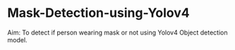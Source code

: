 # Mask-Detection-using-Yolov4
Aim: To detect if person wearing mask or not using Yolov4 Object detection model. 
